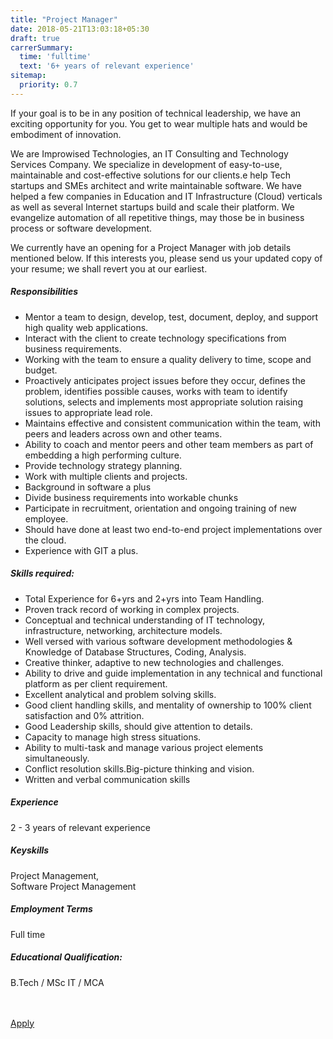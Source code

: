 ```yaml
---
title: "Project Manager"
date: 2018-05-21T13:03:18+05:30
draft: true
carrerSummary:
  time: 'fulltime'
  text: '6+ years of relevant experience'
sitemap:
  priority: 0.7
---
```


<div class="col-md-8 col-sm-12 job-details">
  <p>
    If your goal is to be in any position of technical leadership, we have an exciting opportunity for you. You get to wear multiple hats and would be embodiment of innovation.
  </p>
  <p>
    We are Improwised Technologies, an IT Consulting and Technology Services Company. We specialize in development of easy-to-use, maintainable and cost-effective solutions for our clients.e help Tech startups and SMEs architect and write maintainable software. We have helped a few companies in Education and IT Infrastructure (Cloud) verticals as well as several Internet startups build and scale their platform. We evangelize automation of all repetitive things, may those be in business process or software development.
  </p>
  <p>
    We currently have an opening for a Project Manager with job details mentioned below. If this interests you, please send us your updated copy of your resume; we shall revert you at our earliest.
  </p>
  <div class="text-block">
    <h5>Responsibilities</h5>
    <ul class="bullets">
      <li>Mentor a team to design, develop, test, document, deploy, and support high quality web applications.</li>
      <li>Interact with the client to create technology specifications from business requirements.</li>
      <li>Working with the team to ensure a quality delivery to time, scope and budget.</li>
      <li>Proactively anticipates project issues before they occur, defines the problem, identifies possible causes, works with team to identify solutions, selects and implements most appropriate solution raising issues to appropriate lead role.</li>
      <li>Maintains effective and consistent communication within the team, with peers and leaders across own and other teams.</li>
      <li>Ability to coach and mentor peers and other team members as part of embedding a high performing culture.</li>
      <li>Provide technology strategy planning.</li>
      <li>Work with multiple clients and projects.</li>
      <li>Background in software a plus</li>
      <li>Divide business requirements into workable chunks</li>
      <li>Participate in recruitment, orientation and ongoing training of new employee.</li>
      <li>Should have done at least two end-to-end project implementations over the cloud. </li>
      <li>Experience with GIT a plus.</li>
    </ul>
  </div>
  <div class="text-block">
    <h5>Skills required:</h5>
    <ul class="bullets">
      <li> Total Experience for 6+yrs and 2+yrs into Team Handling.</li>
      <li> Proven track record of working in complex projects.</li>
      <li> Conceptual and technical understanding of IT technology, infrastructure, networking, architecture models.</li>
      <li> Well versed with various software development methodologies & Knowledge of Database Structures, Coding, Analysis.</li>
      <li> Creative thinker, adaptive to new technologies and challenges.</li>
      <li> Ability to drive and guide implementation in any technical and functional platform as per client requirement.</li>
      <li> Excellent analytical and problem solving skills.</li>
      <li> Good client handling skills, and mentality of ownership to 100% client satisfaction and 0% attrition.</li>
      <li> Good Leadership skills, should give attention to details.</li>
      <li> Capacity to manage high stress situations.</li>
      <li> Ability to multi-task and manage various project elements simultaneously.</li>
      <li> Conflict resolution skills.Big-picture thinking and vision.</li>
      <li>  Written and verbal communication skills</li>
    </ul>
  </div>
</div>
<div class="col-md-offset-1 col-md-3 col-sm-12">
  <div class="text-block">
    <h5>Experience</h5>
    <p>
      2 - 3 years of relevant experience
    </p>
  </div>
  <div class="text-block">
    <h5>Keyskills</h5>
    <p>
      Project Management,<br>
      Software Project Management
    </p>
  </div>
  <div class="text-block">
    <h5>Employment Terms</h5>
    <p>
      Full time
    </p>
  </div>
  <div class="text-block">
    <h5>Educational Qualification:</h5>
    <p>
      B.Tech / MSc IT / MCA
    </p>
  </div>
</div>
<div class="col-lg-12">
  <br><br>
  <div class="text-block">
    <a class="btn btn--primary type--uppercase" target="_blank" rel="noopener" href="mailto:careers@improwised.com?subject=Apply for project manager">
    <span class="btn__text">
      Apply
    </span>
    </a>
  </div>
</div>
